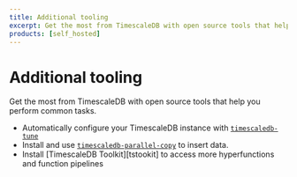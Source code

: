 ```yaml
---
title: Additional tooling
excerpt: Get the most from TimescaleDB with open source tools that help you perform common tasks
products: [self_hosted]
---
```


# Additional tooling

Get the most from TimescaleDB with open source tools that help you perform
common tasks.

*   Automatically configure your TimescaleDB instance with
    [`timescaledb-tune`][tstune]
*   Install and use [`timescaledb-parallel-copy`][tscopy] to insert data.
*   Install [TimescaleDB Toolkit][tstookit] to access more hyperfunctions and function pipelines

[tscopy]: /use-timescale/:currentVersion:/ingest-data/about-timescaledb-parallel-copy
[tstune]: /self-hosted/:currentVersion:/tooling/about-timescaledb-tune/
[tstoolkit]: /self-hosted/:currentVersion:/tooling/install-toolkit/
